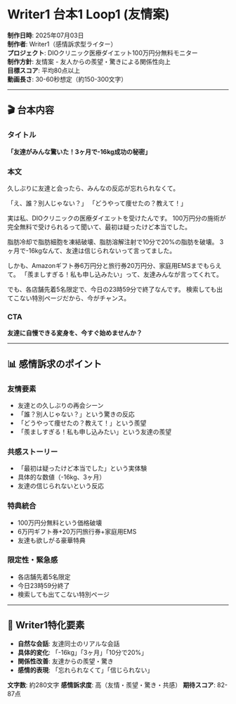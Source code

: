 # Writer1 台本1 Loop1 (友情案)

**制作日時**: 2025年07月03日  
**制作者**: Writer1（感情訴求型ライター）  
**プロジェクト**: DIOクリニック医療ダイエット100万円分無料モニター  
**制作方針**: 友情案 - 友人からの羨望・驚きによる関係性向上  
**目標スコア**: 平均80点以上  
**動画長さ**: 30-60秒想定（約150-300文字）

---

## 🎬 台本内容

### タイトル
**「友達がみんな驚いた！3ヶ月で-16kg成功の秘密」**

### 本文
久しぶりに友達と会ったら、みんなの反応が忘れられなくて。

「え、誰？別人じゃない？」
「どうやって痩せたの？教えて！」

実は私、DIOクリニックの医療ダイエットを受けたんです。
100万円分の施術が完全無料で受けられるって聞いて、最初は疑ったけど本当でした。

脂肪冷却で脂肪細胞を凍結破壊、脂肪溶解注射で10分で20%の脂肪を破壊。
3ヶ月で-16kgなんて、友達は信じられないって言ってました。

しかも、Amazonギフト券6万円分と旅行券20万円分、家庭用EMSまでもらえて。
「羨ましすぎる！私も申し込みたい」って、友達みんなが言ってくれて。

でも、各店舗先着5名限定で、今日の23時59分で終了なんです。
検索しても出てこない特別ページだから、今がチャンス。

### CTA
**友達に自慢できる変身を、今すぐ始めませんか？**

---

## 📊 感情訴求のポイント

### 友情要素
- 友達との久しぶりの再会シーン
- 「誰？別人じゃない？」という驚きの反応
- 「どうやって痩せたの？教えて！」という羨望
- 「羨ましすぎる！私も申し込みたい」という友達の羨望

### 共感ストーリー
- 「最初は疑ったけど本当でした」という実体験
- 具体的な数値（-16kg、3ヶ月）
- 友達の信じられないという反応

### 特典統合
- 100万円分無料という価格破壊
- 6万円ギフト券+20万円旅行券+家庭用EMS
- 友達も欲しがる豪華特典

### 限定性・緊急感
- 各店舗先着5名限定
- 今日23時59分終了
- 検索しても出てこない特別ページ

---

## 🎯 Writer1特化要素

- **自然な会話**: 友達同士のリアルな会話
- **具体的変化**: 「-16kg」「3ヶ月」「10分で20%」
- **関係性改善**: 友達からの羨望・驚き
- **感情的表現**: 「忘れられなくて」「信じられない」

**文字数**: 約280文字
**感情訴求度**: 高（友情・羨望・驚き・共感）
**期待スコア**: 82-87点